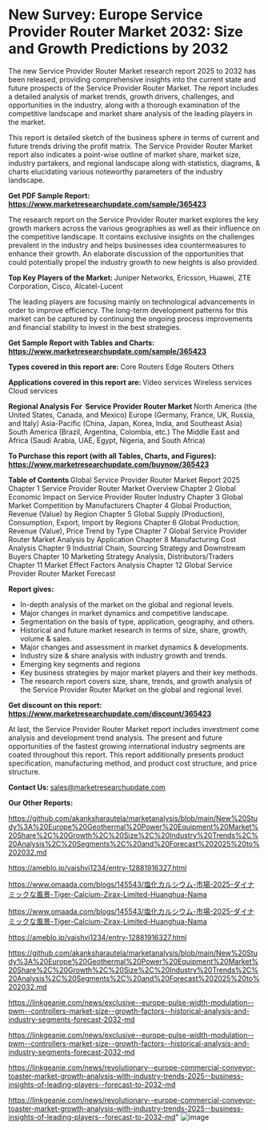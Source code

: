 # New Survey: Europe Service Provider Router Market 2032: Size and Growth Predictions by 2032

The new Service Provider Router Market research report 2025 to 2032 has been released, providing comprehensive insights into the current state and future prospects of the Service Provider Router Market. The report includes a detailed analysis of market trends, growth drivers, challenges, and opportunities in the industry, along with a thorough examination of the competitive landscape and market share analysis of the leading players in the market.

This report is detailed sketch of the business sphere in terms of current and future trends driving the profit matrix. The Service Provider Router Market report also indicates a point-wise outline of market share, market size, industry partakers, and regional landscape along with statistics, diagrams, &amp; charts elucidating various noteworthy parameters of the industry landscape.

<strong><b>Get PDF Sample Report: <a href=https://www.marketresearchupdate.com/sample/365423>https://www.marketresearchupdate.com/sample/365423</a></b></strong>

The research report on the Service Provider Router market explores the key growth markers across the various geographies as well as their influence on the competitive landscape. It contains exclusive insights on the challenges prevalent in the industry and helps businesses idea countermeasures to enhance their growth. An elaborate discussion of the opportunities that could potentially propel the industry growth to new heights is also provided.

<strong><b>Top Key Players of the Market:
</b></strong>Juniper Networks, Ericsson, Huawei, ZTE Corporation, Cisco, Alcatel-Lucent<strong><b>
</b></strong>

The leading players are focusing mainly on technological advancements in order to improve efficiency. The long-term development patterns for this market can be captured by continuing the ongoing process improvements and financial stability to invest in the best strategies.

<strong><b>Get Sample Report with Tables and Charts: <a href=https://www.marketresearchupdate.com/sample/365423>https://www.marketresearchupdate.com/sample/365423</a></b></strong>

<strong><b>Types covered in this report are:
</b></strong>Core Routers
Edge Routers
Others<strong><b>
</b></strong>

<strong><b>Applications covered in this report are:
</b></strong>Video services
Wireless services
Cloud services<strong><b>
</b></strong>

<strong><b>Regional Analysis For  Service Provider Router Market</b></strong><strong><b>
</b></strong>North America (the United States, Canada, and Mexico)
Europe (Germany, France, UK, Russia, and Italy)
Asia-Pacific (China, Japan, Korea, India, and Southeast Asia)
South America (Brazil, Argentina, Colombia, etc.)
The Middle East and Africa (Saudi Arabia, UAE, Egypt, Nigeria, and South Africa)

<strong><b>To Purchase this report (with all Tables, Charts, and Figures): <a href=https://www.marketresearchupdate.com/buynow/365423>https://www.marketresearchupdate.com/buynow/365423</a></b></strong>

<strong><b>Table of Contents</b></strong><strong><b>
</b></strong>Global Service Provider Router Market Report 2025
Chapter 1 Service Provider Router Market Overview
Chapter 2 Global Economic Impact on Service Provider Router Industry
Chapter 3 Global Market Competition by Manufacturers
Chapter 4 Global Production, Revenue (Value) by Region
Chapter 5 Global Supply (Production), Consumption, Export, Import by Regions
Chapter 6 Global Production, Revenue (Value), Price Trend by Type
Chapter 7 Global Service Provider Router Market Analysis by Application
Chapter 8 Manufacturing Cost Analysis
Chapter 9 Industrial Chain, Sourcing Strategy and Downstream Buyers
Chapter 10 Marketing Strategy Analysis, Distributors/Traders
Chapter 11 Market Effect Factors Analysis
Chapter 12 Global Service Provider Router Market Forecast

<strong><b>Report gives:</b></strong>

- In-depth analysis of the market on the global and regional levels.
- Major changes in market dynamics and competitive landscape.
- Segmentation on the basis of type, application, geography, and others.
- Historical and future market research in terms of size, share, growth, volume &amp; sales.
- Major changes and assessment in market dynamics &amp; developments.
- Industry size &amp; share analysis with industry growth and trends.
- Emerging key segments and regions
- Key business strategies by major market players and their key methods.
- The research report covers size, share, trends, and growth analysis of the Service Provider Router Market on the global and regional level.

<strong><b>Get discount on this report: <a href=https://www.marketresearchupdate.com/discount/365423>https://www.marketresearchupdate.com/discount/365423</a></b></strong>

At last, the Service Provider Router Market report includes investment come analysis and development trend analysis. The present and future opportunities of the fastest growing international industry segments are coated throughout this report. This report additionally presents product specification, manufacturing method, and product cost structure, and price structure.

<strong><b>Contact Us:
</b></strong>sales@marketresearchupdate.com

<strong>Our Other Reports:</strong>

<a href=https://github.com/akanksharautela/marketanalysis/blob/main/New%20Study%3A%20Europe%20Geothermal%20Power%20Equipment%20Market%20Share%2C%20Growth%2C%20Size%2C%20Industry%20Trends%2C%20Analysis%2C%20Segments%2C%20and%20Forecast%202025%20to%202032.md>https://github.com/akanksharautela/marketanalysis/blob/main/New%20Study%3A%20Europe%20Geothermal%20Power%20Equipment%20Market%20Share%2C%20Growth%2C%20Size%2C%20Industry%20Trends%2C%20Analysis%2C%20Segments%2C%20and%20Forecast%202025%20to%202032.md</a>

<a href=https://ameblo.jp/vaishvi1234/entry-12881916327.html>https://ameblo.jp/vaishvi1234/entry-12881916327.html</a>

<a href=https://www.omaada.com/blogs/145543/塩化カルシウム-市場-2025-ダイナミックな風景-Tiger-Calcium-Zirax-Limited-Huanghua-Nama>https://www.omaada.com/blogs/145543/塩化カルシウム-市場-2025-ダイナミックな風景-Tiger-Calcium-Zirax-Limited-Huanghua-Nama</a>

<a href=https://www.omaada.com/blogs/145543/塩化カルシウム-市場-2025-ダイナミックな風景-Tiger-Calcium-Zirax-Limited-Huanghua-Nama>https://www.omaada.com/blogs/145543/塩化カルシウム-市場-2025-ダイナミックな風景-Tiger-Calcium-Zirax-Limited-Huanghua-Nama</a>

<a href=https://ameblo.jp/vaishvi1234/entry-12881916327.html>https://ameblo.jp/vaishvi1234/entry-12881916327.html</a>

<a href=https://github.com/akanksharautela/marketanalysis/blob/main/New%20Study%3A%20Europe%20Geothermal%20Power%20Equipment%20Market%20Share%2C%20Growth%2C%20Size%2C%20Industry%20Trends%2C%20Analysis%2C%20Segments%2C%20and%20Forecast%202025%20to%202032.md>https://github.com/akanksharautela/marketanalysis/blob/main/New%20Study%3A%20Europe%20Geothermal%20Power%20Equipment%20Market%20Share%2C%20Growth%2C%20Size%2C%20Industry%20Trends%2C%20Analysis%2C%20Segments%2C%20and%20Forecast%202025%20to%202032.md</a>

<a href=https://linkgeanie.com/news/exclusive--europe-pulse-width-modulation--pwm--controllers-market-size--growth-factors--historical-analysis-and-industry-segments-forecast-2032-md>https://linkgeanie.com/news/exclusive--europe-pulse-width-modulation--pwm--controllers-market-size--growth-factors--historical-analysis-and-industry-segments-forecast-2032-md</a>

<a href=https://linkgeanie.com/news/exclusive--europe-pulse-width-modulation--pwm--controllers-market-size--growth-factors--historical-analysis-and-industry-segments-forecast-2032-md>https://linkgeanie.com/news/exclusive--europe-pulse-width-modulation--pwm--controllers-market-size--growth-factors--historical-analysis-and-industry-segments-forecast-2032-md</a>

<a href=https://linkgeanie.com/news/revolutionary--europe-commercial-conveyor-toaster-market-growth-analysis-with-industry-trends-2025--business-insights-of-leading-players--forecast-to-2032-md>https://linkgeanie.com/news/revolutionary--europe-commercial-conveyor-toaster-market-growth-analysis-with-industry-trends-2025--business-insights-of-leading-players--forecast-to-2032-md</a>

<a href=https://linkgeanie.com/news/revolutionary--europe-commercial-conveyor-toaster-market-growth-analysis-with-industry-trends-2025--business-insights-of-leading-players--forecast-to-2032-md>https://linkgeanie.com/news/revolutionary--europe-commercial-conveyor-toaster-market-growth-analysis-with-industry-trends-2025--business-insights-of-leading-players--forecast-to-2032-md</a>"
![image](https://github.com/user-attachments/assets/d64e2090-bbee-40f0-bd93-bf8a9eda6509)
